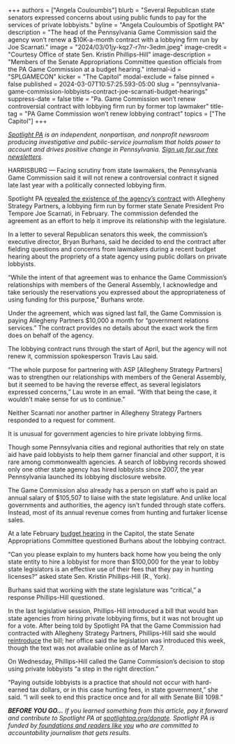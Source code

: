 +++
authors = ["Angela Couloumbis"]
blurb = "Several Republican state senators expressed concerns about using public funds to pay for the services of private lobbyists."
byline = "Angela Couloumbis of Spotlight PA"
description = "The head of the Pennsylvania Game Commission said the agency won’t renew a $10K-a-month contract with a lobbying firm run by Joe Scarnati."
image = "2024/03/01jy-kqz7-r7nr-3edm.jpeg"
image-credit = "Courtesy Office of state Sen. Kristin Phillips-Hill"
image-description = "Members of the Senate Appropriations Committee question officials from the PA Game Commission at a budget hearing."
internal-id = "SPLGAMECON"
kicker = "The Capitol"
modal-exclude = false
pinned = false
published = 2024-03-07T10:57:25.593-05:00
slug = "pennsylvania-game-commission-lobbyists-contract-joe-scarnati-budget-hearings"
suppress-date = false
title = "Pa. Game Commission won’t renew controversial contract with lobbying firm run by former top lawmaker"
title-tag = "PA Game Commission won’t renew lobbying contract"
topics = ["The Capitol"]
+++

<a href="https://www.spotlightpa.org/"><em>Spotlight PA</em></a><em> is an independent, nonpartisan, and nonprofit newsroom producing investigative and public-service journalism that holds power to account and drives positive change in Pennsylvania. </em><a href="https://www.spotlightpa.org/newsletters"><em>Sign up for our free newsletters</em></a><em>.</em>

HARRISBURG — Facing scrutiny from state lawmakers, the Pennsylvania Game Commission said it will not renew a controversial contract it signed late last year with a politically connected lobbying firm.

Spotlight PA <a href="https://www.spotlightpa.org/news/2024/02/pennsylvania-lobbyist-game-commission-joe-scarnati-allegheny-strategy-partners/">revealed the existence of the agency’s contract</a> with Allegheny Strategy Partners, a lobbying firm run by former state Senate President Pro Tempore Joe Scarnati, in February. The commission defended the agreement as an effort to help it improve its relationship with the legislature.

In a letter to several Republican senators this week, the commission’s executive director, Bryan Burhans, said he decided to end the contract after fielding questions and concerns from lawmakers during a recent budget hearing about the propriety of a state agency using public dollars on private lobbyists.

<script src="https://www.spotlightpa.org/embed.js" async></script><div data-spl-embed-version="1" data-spl-src="https://www.spotlightpa.org/embeds/newsletter/"></div>

“While the intent of that agreement was to enhance the Game Commission’s relationships with members of the General Assembly, I acknowledge and take seriously the reservations you expressed about the appropriateness of using funding for this purpose,” Burhans wrote.

Under the agreement, which was signed last fall, the Game Commission is paying Allegheny Partners $10,000 a month for “government relations services.” The contract provides no details about the exact work the firm does on behalf of the agency.

The lobbying contract runs through the start of April, but the agency will not renew it, commission spokesperson Travis Lau said.

“The whole purpose for partnering with ASP \[Allegheny Strategy Partners\] was to strengthen our relationships with members of the General Assembly, but it seemed to be having the reverse effect, as several legislators expressed concerns,” Lau wrote in an email. “With that being the case, it wouldn’t make sense for us to continue.”

Neither Scarnati nor another partner in Allegheny Strategy Partners responded to a request for comment.

It is unusual for government agencies to hire private lobbying firms.

Though some Pennsylvania cities and regional authorities that rely on state aid have paid lobbyists to help them garner financial and other support, it is rare among commonwealth agencies. A search of lobbying records showed only one other state agency has hired lobbyists since 2007, the year Pennsylvania launched its lobbying disclosure website.

The Game Commission also already has a person on staff who is paid an annual salary of $105,507 to liaise with the state legislature. And unlike local governments and authorities, the agency isn’t funded through state coffers. Instead, most of its annual revenue comes from hunting and furtaker license sales.

At a late February <a href="https://appropriations.pasenategop.com/fish-022724/">budget hearing</a> in the Capitol, the state Senate Appropriations Committee questioned Burhans about the lobbying contract.

“Can you please explain to my hunters back home how you being the only state entity to hire a lobbyist for more than $100,000 for the year to lobby state legislators is an effective use of their fees that they pay in hunting licenses?” asked state Sen. Kristin Phillips-Hill (R., York).

Burhans said that working with the state legislature was “critical,” a response Phillips-Hill questioned.

<script src="https://www.spotlightpa.org/embed.js" async></script><div data-spl-embed-version="1" data-spl-src="https://www.spotlightpa.org/embeds/donate/"></div>

In the last legislative session, Phillips-Hill introduced a bill that would ban state agencies from hiring private lobbying firms, but it was not brought up for a vote. After being told by Spotlight PA that the Game Commission had contracted with Allegheny Strategy Partners, Phillips-Hill said she would <a href="https://www.legis.state.pa.us/cfdocs/Legis/CSM/showMemoPublic.cfm?chamber=S&amp;SPick=20230&amp;cosponId=42101">reintroduce</a> the bill; her office said the legislation was introduced this week, though the text was not available online as of March 7.

On Wednesday, Phillips-Hill called the Game Commission’s decision to stop using private lobbyists “a step in the right direction.”

“Paying outside lobbyists is a practice that should not occur with hard-earned tax dollars, or in this case hunting fees, in state government,” she said. “I will seek to end this practice once and for all with Senate Bill 1098.”

<strong><em>BEFORE YOU GO…</em></strong><em> If you learned something from this article, pay it forward and contribute to Spotlight PA at </em><a href="http://spotlightpa.org/donate"><em>spotlightpa.org/donate</em></a><em>. Spotlight PA is funded by</em><a href="https://www.spotlightpa.org/support"><em> foundations and readers like you</em></a><em> who are committed to accountability journalism that gets results.</em>


